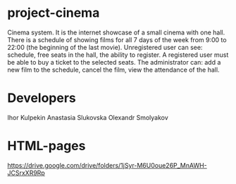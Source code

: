# project-cinema

Cinema system. It is the internet showcase of a small cinema with one hall. 
There is a schedule of showing films for all 7 days of the week from 9:00 to 22:00 (the beginning of the last movie). 
Unregistered user can see: schedule, free seats in the hall, the ability to register.
A registered user must be able to buy a ticket to the selected seats. 
The administrator can: add a new film to the schedule, cancel the film, view the attendance of the hall.



# Developers

Ihor Kulpekin
Anastasia Slukovska
Olexandr Smolyakov

# HTML-pages

https://drive.google.com/drive/folders/1jSyr-M6U0oue26P_MnAWH-JCSrxXR9Rp
